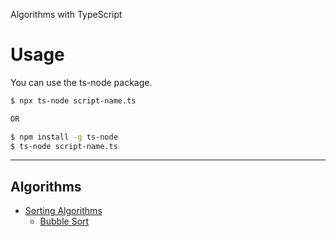 Algorithms with TypeScript

# Usage
You can use the ts-node package.

```bash
$ npx ts-node script-name.ts

OR

$ npm install -g ts-node
$ ts-node script-name.ts
```

---

## Algorithms
+ [Sorting Algorithms](https://github.com/MeteSayan/algorithms-ts/tree/main/sorting-algorithms)
    + [Bubble Sort](https://github.com/MeteSayan/algorithms-ts/tree/main/sorting-algorithms/bubble-sort)
